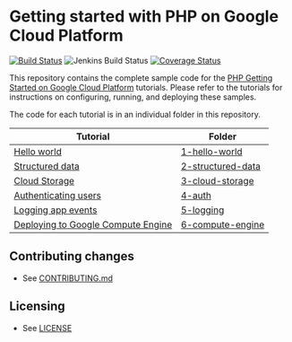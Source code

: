 # Getting started with PHP on Google Cloud Platform

[![Build Status][travis-badge]][travis-link]
![Jenkins Build Status][jenkins-badge]
[![Coverage Status][coveralls-badge]][coveralls-link]

This repository contains the complete sample code for the
[PHP Getting Started on Google Cloud Platform][getting-started] tutorials.
Please refer to the tutorials for instructions on configuring, running, and
deploying these samples.

The code for each tutorial is in an individual folder in this repository.

Tutorial | Folder
---------|-------
[Hello world][step-1] | [1-hello-world][step-1-code]
[Structured data][step-2] | [2-structured-data][step-2-code]
[Cloud Storage][step-3] | [3-cloud-storage][step-3-code]
[Authenticating users][step-4] | [4-auth][step-4-code]
[Logging app events][step-5] | [5-logging][step-5-code]
[Deploying to Google Compute Engine][step-6] | [6-compute-engine][step-6-code]

## Contributing changes

* See [CONTRIBUTING.md](CONTRIBUTING.md)

## Licensing

* See [LICENSE](LICENSE)

[coveralls-badge]: https://coveralls.io/repos/GoogleCloudPlatform/getting-started-php/badge.svg?branch=master&service=github
[coveralls-link]: https://coveralls.io/github/GoogleCloudPlatform/getting-started-php?branch=master
[travis-badge]: https://travis-ci.org/GoogleCloudPlatform/getting-started-php.svg?branch=master
[travis-link]: https://travis-ci.org/GoogleCloudPlatform/getting-started-php
[jenkins-badge]: https://storage.googleapis.com/getting-started-php-jenkins/jenkins-e2e-status.svg
[getting-started]: http://cloud.google.com/php/getting-started
[step-1]: https://cloud.google.com/php/getting-started/hello-world
[step-1-code]: https://github.com/GoogleCloudPlatform/getting-started-php/tree/master/1-hello-world
[step-2]: https://cloud.google.com/php/getting-started/using-structured-data
[step-2-code]: https://github.com/GoogleCloudPlatform/getting-started-php/tree/master/2-structured-data
[step-3]: https://cloud.google.com/php/getting-started/using-cloud-storage
[step-3-code]: https://github.com/GoogleCloudPlatform/getting-started-php/tree/master/3-cloud-storage
[step-4]: https://cloud.google.com/php/getting-started/authenticate-users
[step-4-code]: https://github.com/GoogleCloudPlatform/getting-started-php/tree/master/4-auth
[step-5]: https://cloud.google.com/php/getting-started/logging-application-events
[step-5-code]: https://github.com/GoogleCloudPlatform/getting-started-php/tree/master/5-logging
[step-6]: https://cloud.google.com/php/getting-started/run-on-compute-engine
[step-6-code]: https://github.com/GoogleCloudPlatform/getting-started-php/tree/master/6-compute-engine

